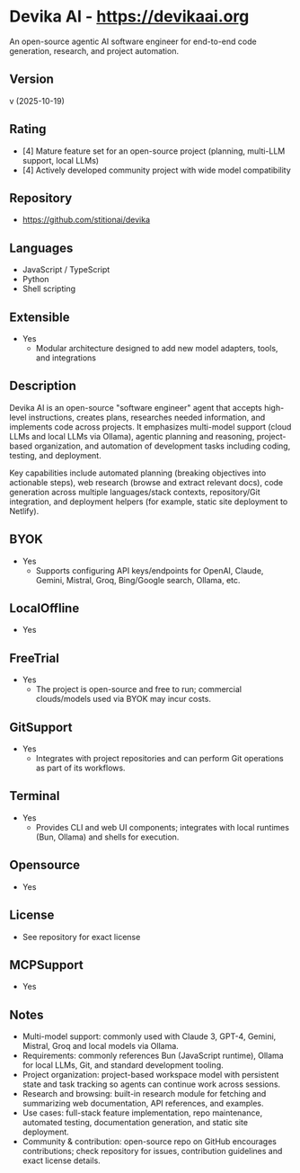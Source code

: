 # Devika AI - https://devikaai.org
An open-source agentic AI software engineer for end-to-end code generation, research, and project automation.
## Version
v (2025-10-19)
## Rating
- [4] Mature feature set for an open-source project (planning, multi-LLM support, local LLMs)
- [4] Actively developed community project with wide model compatibility
## Repository
- https://github.com/stitionai/devika
## Languages
- JavaScript / TypeScript
- Python
- Shell scripting
## Extensible
- Yes
  - Modular architecture designed to add new model adapters, tools, and integrations
## Description
Devika AI is an open-source "software engineer" agent that accepts high-level instructions, creates plans, researches needed information, and implements code across projects. It emphasizes multi-model support (cloud LLMs and local LLMs via Ollama), agentic planning and reasoning, project-based organization, and automation of development tasks including coding, testing, and deployment.

Key capabilities include automated planning (breaking objectives into actionable steps), web research (browse and extract relevant docs), code generation across multiple languages/stack contexts, repository/Git integration, and deployment helpers (for example, static site deployment to Netlify).
## BYOK
- Yes
  - Supports configuring API keys/endpoints for OpenAI, Claude, Gemini, Mistral, Groq, Bing/Google search, Ollama, etc.
## LocalOffline
- Yes
## FreeTrial
- Yes
  - The project is open-source and free to run; commercial clouds/models used via BYOK may incur costs.
## GitSupport
- Yes
  - Integrates with project repositories and can perform Git operations as part of its workflows.
## Terminal
- Yes
  - Provides CLI and web UI components; integrates with local runtimes (Bun, Ollama) and shells for execution.
## Opensource
- Yes
## License
- See repository for exact license
## MCPSupport
- Yes
## Notes
- Multi-model support: commonly used with Claude 3, GPT-4, Gemini, Mistral, Groq and local models via Ollama.
- Requirements: commonly references Bun (JavaScript runtime), Ollama for local LLMs, Git, and standard development tooling.
- Project organization: project-based workspace model with persistent state and task tracking so agents can continue work across sessions.
- Research and browsing: built-in research module for fetching and summarizing web documentation, API references, and examples.
- Use cases: full-stack feature implementation, repo maintenance, automated testing, documentation generation, and static site deployment.
- Community & contribution: open-source repo on GitHub encourages contributions; check repository for issues, contribution guidelines and exact license details.

